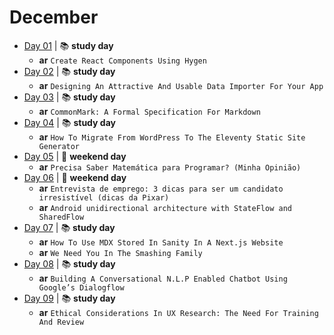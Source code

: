 # December

- [Day 01](12-01-2020.md) | :books: **study day**
  - **ar** `Create React Components Using Hygen`
- [Day 02](12-02-2020.md) | :books: **study day**
  - **ar** `Designing An Attractive And Usable Data Importer For Your App`
- [Day 03](12-03-2020.md) | :books: **study day**
  - **ar** `CommonMark: A Formal Specification For Markdown`
- [Day 04](12-04-2020.md) | :books: **study day**
  - **ar** `How To Migrate From WordPress To The Eleventy Static Site Generator`
- [Day 05](12-05-2020.md) | :sunrise_over_mountains: **weekend day**
  - **ar** `Precisa Saber Matemática para Programar? (Minha Opinião)`
- [Day 06](12-06-2020.md) | :sunrise_over_mountains: **weekend day**
  - **ar** `Entrevista de emprego: 3 dicas para ser um candidato irresistível (dicas da Pixar)`
  - **ar** `Android unidirectional architecture with StateFlow and SharedFlow`
- [Day 07](12-07-2020.md) | :books: **study day**
  - **ar** `How To Use MDX Stored In Sanity In A Next.js Website`
  - **ar** `We Need You In The Smashing Family`
- [Day 08](12-08-2020.md) | :books: **study day**
  - **ar** `Building A Conversational N.L.P Enabled Chatbot Using Google’s Dialogflow`
- [Day 09](12-09-2020.md) | :books: **study day**
  - **ar** `Ethical Considerations In UX Research: The Need For Training And Review`

